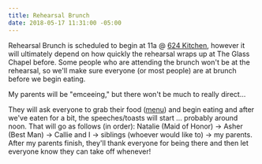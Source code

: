 ```yaml
---
title: Rehearsal Brunch
date: 2018-05-17 11:31:00 -05:00
---
```


Rehearsal Brunch is scheduled to begin at 11a @ [624 Kitchen](https://goo.gl/maps/JojmvNgWkB92), however it will ultimately depend on how quickly the rehearsal wraps up at The Glass Chapel before. Some people who are attending the brunch won't be at the rehearsal, so we'll make sure everyone (or most people) are at brunch before we begin eating.

My parents will be "emceeing," but there won't be much to really direct…

They will ask everyone to grab their food (<a href='/uploads/menu--buffet.jpg' target='_blank'>menu</a>) and begin eating and after we've eaten for a bit, the speeches/toasts will start … probably around noon. That will go as follows (in order):  Natalie (Maid of Honor) -> Asher (Best Man) -> Callie and I -> siblings (whoever would like to) -> my parents. After my parents finish, they'll thank everyone for being there and then let everyone know they can take off whenever!